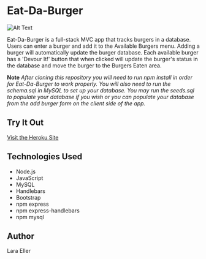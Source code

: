 # Eat-Da-Burger
![Alt Text](./assets/img/burger.png) 

Eat-Da-Burger is a full-stack MVC app that tracks burgers in a database. Users can enter a burger and add it to the Available Burgers menu. Adding a burger will automatically update the burger database. Each available burger has a 'Devour It!' button that when clicked will update the burger's status in the database and move the burger to the Burgers Eaten area.

**Note** *After cloning this repository you will need to run npm install in order for Eat-Da-Burger to work properly. You will also need to run the schema.sql in MySQL to set up your database. You may run the seeds.sql to populate your database if you wish or you can populate your database from the add burger form on the client side of the app.*

## Try It Out
[Visit the Heroku Site](#)

## Technologies Used
- Node.js
- JavaScript
- MySQL
- Handlebars
- Bootstrap
- npm express
- npm express-handlebars
- npm mysql

## Author
Lara Eller


